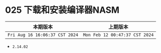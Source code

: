 # 025 下载和安装编译器NASM

|本期版本| 上期版本
|:---:|:---:
`Fri Aug 16 16:06:37 CST 2024` | `Mon Feb 12 00:47:37 CST 2024`

* `2.14.02`